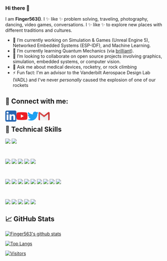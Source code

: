 ### Hi there 👋

I am **Finger563()**. I ✨ like ✨  problem solving, traveling, photography, dancing, video games, conversations. I ✨ like ✨  to explore new places with different traditions and cultures.

- 🔭 I’m currently working on Simulation & Games (Unreal Engine 5), Networked
  Embedded Systems (ESP-IDF), and Machine Learning.
- 🌱 I’m currently learning Quantum Mechanics (via
  [brilliant](https://brilliant.org)).
- 👯 I’m looking to collaborate on open source projects involving graphics,
  simulation, embedded systems, or computer vision.
- 💬 Ask me about medical devices, rocketry, or rock climbing
- ⚡ Fun fact: I'm an advisor to the Vanderbilt Aerospace Design Lab (VADL) and
  I've never _personally_ caused the explosion of one of our rockets

## 🤝 Connect with me:

<a href="https://www.linkedin.com/in/emfinger"><img align="left" src="https://raw.githubusercontent.com/finger563/finger563/main/5296501_linkedin_network_linkedin logo_icon.png" alt="William Emfinger | LinkedIn" width="35px"/></a>

<a href="https://www.youtube.com/channel/UC0KMiY_TYQvh2AyPnbK5s4Q"><img align="left" src="https://raw.githubusercontent.com/finger563/finger563/main/5296521_play_video_vlog_youtube_youtube logo_icon.png" alt="Well Known Game Studio | Youtube" width="35px"/></a>

<a href="https://twitter.com/WellKnownGames"><img align="left" src="https://raw.githubusercontent.com/finger563/finger563/main/5296514_bird_tweet_twitter_twitter logo_icon.png" alt="Well Known Game Studio | Twitter" width="35px"/></a>

<a href="mailto:waemfinger@gmail.com"><img align="left" src="https://raw.githubusercontent.com/finger563/finger563/main/2993691_brand_brands_gmail_logo_logos_icon.png" alt="William Emfinger | Gmail" width="35px"/></a>

</br>

## 💼 Technical Skills

![](https://img.shields.io/badge/gaming-unreal-informational?style=flat&logo=unrealengine&logoColor=white)
![](https://img.shields.io/badge/gaming-unity-informational?style=flat&logo=unity&logoColor=white)

</br>

![](https://img.shields.io/badge/Code-c-informational?style=flat&logo=c&logoColor=white)
![](https://img.shields.io/badge/Code-c++-informational?style=flat&logo=cplusplus&logoColor=white)
![](https://img.shields.io/badge/Code-python-informational?style=flat&logo=python&logoColor=white)
![](https://img.shields.io/badge/Code-JavaScript-informational?style=flat&logo=JavaScript&color=F7DF1E)
![](https://img.shields.io/badge/Code-Typescript-informational?style=flat&logo=typescript&logoColor=white)

</br>

![](https://img.shields.io/badge/Framework-ESP_IDF-informational?style=flat&logo=Espressif&logoColor=white)
![](https://img.shields.io/badge/Framework-Android-informational?style=flat&logo=Android&logoColor=white)
![](https://img.shields.io/badge/Framework-iOS-informational?style=flat&logo=iOS&logoColor=white)
![](https://img.shields.io/badge/Framework-WearOS-informational?style=flat&logo=WearOS&logoColor=white)
![](https://img.shields.io/badge/Framework-WatchOS-informational?style=flat&logo=Apple&logoColor=white)
![](https://img.shields.io/badge/Framework-ROS-informational?style=flat&logo=ROS&logoColor=white)
![](https://img.shields.io/badge/Framework-node.js-informational?style=flat&logo=node.js&logoColor=white)
![](https://img.shields.io/badge/Framework-Qt-informational?style=flat&logo=Qt&logoColor=white)
![](https://img.shields.io/badge/Framework-Jupyter-informational?style=flat&logo=Jupyter&logoColor=white)

</br>

![](https://img.shields.io/badge/Tools-Git-informational?style=flat&logo=Git&color=F05032)
![](https://img.shields.io/badge/Tools-github-informational?style=flat&logo=github&logoColor=white)
![](https://img.shields.io/badge/Tools-GitHub_Actions-informational?style=flat&logo=Githubactions)
![](https://img.shields.io/badge/Tools-Docker-informational?style=flat&logo=Docker)
![](https://img.shields.io/badge/Tools-NPM-informational?style=flat&logo=NPM&color=CB3837)

<!--
![](https://img.shields.io/badge/Tools-GitHub-informational?style=flat&logo=GitHub&color=181717)
-->

## 📈 GitHub Stats 

[![Finger563's github stats](https://github-readme-stats.vercel.app/api?username=finger563)](https://github.com/finger563)

[![Top Langs](https://github-readme-stats.vercel.app/api/top-langs/?username=finger563&layout=compact)](https://github.com/finger563)

[![Visitors](https://visitor-badge.glitch.me/badge?page_id=finger563.finger563)](https://github.com/finger563)
